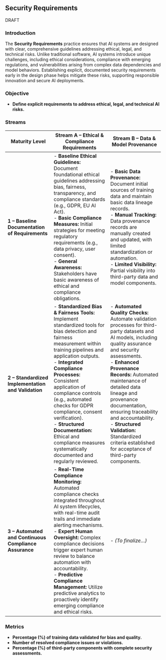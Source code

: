 ## Security Requirements
DRAFT

### Introduction

The **Security Requirements** practice ensures that AI systems are designed with clear, comprehensive guidelines addressing ethical, legal, and technical risks. Unlike traditional software, AI systems introduce unique challenges, including ethical considerations, compliance with emerging regulations, and vulnerabilities arising from complex data dependencies and model behaviors. Establishing explicit, documented security requirements early in the design phase helps mitigate these risks, supporting responsible innovation and secure AI deployments.

### Objective

- **Define explicit requirements to address ethical, legal, and technical AI risks.**

### Streams

| Maturity Level | Stream A – Ethical & Compliance Requirements | Stream B – Data & Model Provenance |
|----------------|----------------------------------------------|------------------------------------|
| **1 – Baseline Documentation of Requirements** | - **Baseline Ethical Guidelines:** Document foundational ethical guidelines addressing bias, fairness, transparency, and compliance standards (e.g., GDPR, EU AI Act).<br>- **Basic Compliance Measures:** Initial strategies for meeting regulatory requirements (e.g., data privacy, user consent).<br>- **General Awareness:** Stakeholders have basic awareness of ethical and compliance obligations. | - **Basic Data Provenance:** Document initial sources of training data and maintain basic data lineage records.<br>- **Manual Tracking:** Data provenance records are manually created and updated, with limited standardization or automation.<br>- **Limited Visibility:** Partial visibility into third-party data and model components. |
| **2 – Standardized Implementation and Validation** | - **Standardized Bias & Fairness Tools:** Implement standardized tools for bias detection and fairness measurement within training pipelines and application outputs.<br>- **Integrated Compliance Processes:** Consistent application of compliance controls (e.g., automated checks for GDPR compliance, consent verification).<br>- **Structured Documentation:** Ethical and compliance measures systematically documented and regularly reviewed. | - **Automated Quality Checks:** Automate validation processes for third-party datasets and AI models, including quality assurance and security assessments.<br>- **Enhanced Provenance Records:** Automated maintenance of detailed data lineage and provenance documentation, ensuring traceability and accountability.<br>- **Structured Validation:** Standardized criteria established for acceptance of third-party components. |
| **3 – Automated and Continuous Compliance Assurance** | - **Real-Time Compliance Monitoring:** Automated compliance checks integrated throughout AI system lifecycles, with real-time audit trails and immediate alerting mechanisms.<br>- **Expert Human Oversight:** Complex compliance decisions trigger expert human review to balance automation with accountability.<br>- **Predictive Compliance Management:** Utilize predictive analytics to proactively identify emerging compliance and ethical risks. | - *(To finalize…)* |

### Metrics

- **Percentage (%) of training data validated for bias and quality.**
- **Number of resolved compliance issues or violations.**
- **Percentage (%) of third-party components with complete security assessments.**


